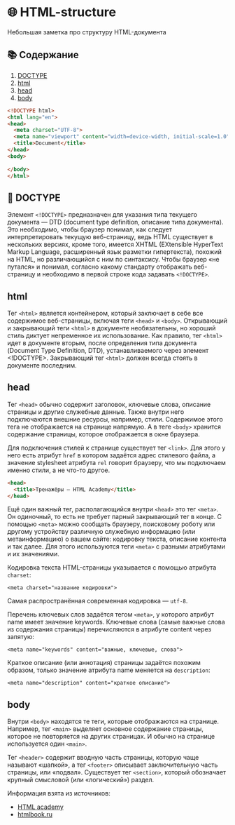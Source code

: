 # 🌐 HTML-structure
Небольшая заметка про структуру HTML-документа

## 📚 Содержание

1. [DOCTYPE](#title1)
2. [html](#title2)
3. [head](#title3)
4. [body](#title4) <br/>

```html
<!DOCTYPE html>
<html lang="en">
<head>
  <meta charset="UTF-8">
  <meta name="viewport" content="width=device-width, initial-scale=1.0">
  <title>Document</title>
</head>
<body>
  
</body>
</html>
```

## 📰 <a id='title1'>DOCTYPE</a>

Элемент `<!DOCTYPE>` предназначен для указания типа текущего документа — DTD (document type definition, описание типа документа). Это необходимо, чтобы браузер понимал, как следует интерпретировать текущую веб-страницу, ведь HTML существует в нескольких версиях, кроме того, имеется XHTML (EXtensible HyperText Markup Language, расширенный язык разметки гипертекста), похожий на HTML, но различающийся с ним по синтаксису. Чтобы браузер «не путался» и понимал, согласно какому стандарту отображать веб-страницу и необходимо в первой строке кода задавать `<!DOCTYPE>`. <br/>

## <a id='title2'>html</a>

Тег `<html>` является контейнером, который заключает в себе все содержимое веб-страницы, включая теги `<head>` и `<body>`. Открывающий и закрывающий теги `<html>` в документе необязательны, но хороший стиль диктует непременное их использование. Как правило, тег `<html>` идет в документе вторым, после определения типа документа (Document Type Definition, DTD), устанавливаемого через элемент <!DOCTYPE>. Закрывающий тег `<html>` должен всегда стоять в документе последним. <br/>

## <a id='title3'>head</a>

Тег `<head>` обычно содержит заголовок, ключевые слова, описание страницы и другие служебные данные. Также внутри него подключаются внешние ресурсы, например, стили. Содержимое этого тега не отображается на странице напрямую. А в теге `<body>` хранится содержание страницы, которое отображается в окне браузера. <br/>

Для подключения стилей к странице существует тег `<link>`. Для этого у него есть атрибут `href` в котором задаётся адрес стилевого файла, а значение stylesheet атрибута `rel` говорит браузеру, что мы подключаем именно стили, а не что-то другое. <br/>

```html
<head>
  <title>Тренажёры — HTML Academy</title>
</head>
```

Ещё один важный тег, располагающийся внутри `<head>` это тег `<meta>`. Он одиночный, то есть не требует парный закрывающий тег в конце. С помощью `<meta>` можно сообщать браузеру, поисковому роботу или другому устройству различную служебную информацию (или метаинформацию) о вашем сайте: кодировку текста, описание контента и так далее. Для этого используются теги `<meta>` с разными атрибутами и их значениями. <br/>

Кодировка текста HTML-страницы указывается с помощью атрибута `charset`: <br/>

`<meta charset="название кодировки">` <br/>

Самая распространённая современная кодировка — `utf-8`. <br/>

Перечень ключевых слов задаётся тегом `<meta>`, у которого атрибут name имеет значение keywords. Ключевые слова (самые важные слова из содержания страницы) перечисляются в атрибуте content через запятую: <br/>

`<meta name="keywords" content="важные, ключевые, слова">` <br/>

Краткое описание (или аннотация) страницы задаётся похожим образом, только значение атрибута name меняется на `description`: <br/>

`<meta name="description" content="краткое описание">` <br/>

## <a id='title4'>body</a>

Внутри `<body>` находятся те теги, которые отображаются на странице. Например, тег `<main>` выделяет основное содержание страницы, которое не повторяется на других страницах. И обычно на странице используется один `<main>`. <br/>

Тег `<header>` содержит вводную часть страницы, которую чаще называют «шапкой», а тег `<footer>` описывает заключительную часть страницы, или «подвал». Существует тег `<section>`, который обозначает крупный смысловой (или «логический») раздел. <br/>

Информация взята из источников:
- [HTML academy](https://htmlacademy.ru/courses/299/run/17)
- [htmlbook.ru](https://htmlbook.ru/samhtml/struktura-html-koda)
